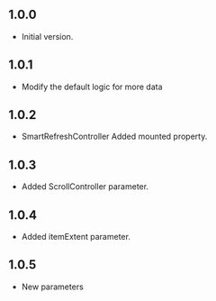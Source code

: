 ## 1.0.0

- Initial version.

## 1.0.1

- Modify the default logic for more data

## 1.0.2

- SmartRefreshController Added mounted property.

## 1.0.3

- Added ScrollController parameter.

## 1.0.4

- Added itemExtent parameter.

## 1.0.5

- New parameters